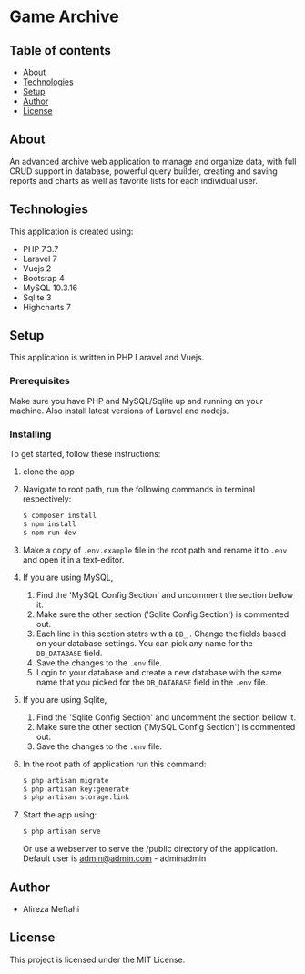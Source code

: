 # Game Archive

## Table of contents

- [About](#about)
- [Technologies](#technologies)
- [Setup](#setup)
- [Author](#author)
- [License](#license)

## About

An advanced archive web application to manage and organize data, with full CRUD support in database, powerful query builder, creating and saving reports and charts as well as favorite lists for each individual user.

## Technologies

This application is created using:

- PHP 7.3.7
- Laravel 7
- Vuejs 2
- Bootsrap 4
- MySQL 10.3.16
- Sqlite 3
- Highcharts 7

## Setup

This application is written in PHP Laravel and Vuejs.

### Prerequisites

Make sure you have PHP and MySQL/Sqlite up and running on your machine.
Also install latest versions of Laravel and nodejs.

### Installing

To get started, follow these instructions:

1. clone the app
1. Navigate to root path, run the following commands in terminal respectively:
   ```bash
   $ composer install
   $ npm install
   $ npm run dev
   ```
1. Make a copy of `.env.example` file in the root path and rename it to `.env` and open it in a text-editor.
1. If you are using MySQL,

   1. Find the 'MySQL Config Section' and uncomment the section bellow it.
   1. Make sure the other section ('Sqlite Config Section') is commented out.
   1. Each line in this section statrs with a `DB_` . Change the fields based on your database settings. You can pick any name for the `DB_DATABASE` field.
   1. Save the changes to the `.env` file.
   1. Login to your database and create a new database with the same name that you picked for the `DB_DATABASE` field in the `.env` file.

1. If you are using Sqlite,

   1. Find the 'Sqlite Config Section' and uncomment the section bellow it.
   1. Make sure the other section ('MySQL Config Section') is commented out.
   1. Save the changes to the `.env` file.

1. In the root path of application run this command:
   ```bash
   $ php artisan migrate
   $ php artisan key:generate
   $ php artisan storage:link
   ```
1. Start the app using:
   ```bash
   $ php artisan serve
   ```
   Or use a webserver to serve the /public directory of the application.
   Default user is admin@admin.com - adminadmin

## Author

- Alireza Meftahi

## License

This project is licensed under the MIT License.
